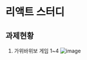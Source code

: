 # 리액트 스터디


## 과제현황

1. 가위바위보 게임 1~4
![image](https://github.com/user-attachments/assets/c3b2fbfa-f957-4f28-bfe2-aea89d685d80)

### 
